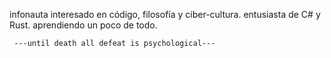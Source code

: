 
infonauta interesado en código, filosofía y ciber-cultura.
entusiasta de C# y Rust. aprendiendo un poco de todo.

     ---until death all defeat is psychological---


<!---
999monk/999monk is a ✨ special ✨ repository because its `README.md` (this file) appears on your GitHub profile.
You can click the Preview link to take a look at your changes.
--->
